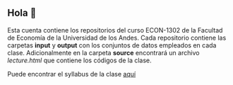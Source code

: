 ## Hola 👋

Esta cuenta contiene los repositorios del curso ECON-1302 de la Facultad de Economía de la Universidad de los Andes. Cada repositorio contiene las carpetas **input** y **output** con los conjuntos de datos empleados en cada clase. Adicionalmente en la carpeta **source** encontrará un archivo *lecture.html* que contiene los códigos de la clase.

Puede encontrar el syllabus de la clase [aquí](https://github.com/taller-r-202202/.github/syllabus.pdf)
